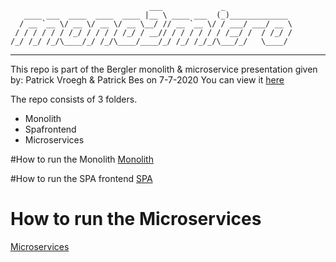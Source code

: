 
                                   ___             _               
       ____ ___  ____  ____  ____ |__ \ ____ ___  (_)_____________ 
      / __ `__ \/ __ \/ __ \/ __ \__/ // __ `__ \/ / ___/ ___/ __ \
     / / / / / / /_/ / / / / /_/ / __// / / / / / / /__/ /  / /_/ /
    /_/ /_/ /_/\____/_/ /_/\____/____/_/ /_/ /_/_/\___/_/   \____/ 
                                                               
---------------------------------------
This repo is part of the Bergler monolith & microservice presentation given by:
Patrick Vroegh & Patrick Bes on 7-7-2020
You can view it [here](https://www.youtube.com/watch?v=I6sMmLhuNIM)

The repo consists of 3 folders.
- Monolith
- Spafrontend
- Microservices

#How to run the Monolith
[Monolith](Monolith/readme.md)

#How to run the SPA frontend
[SPA](SpaFrontend/readme.md)

# How to run the Microservices
[Microservices](Microservices/readme.md)